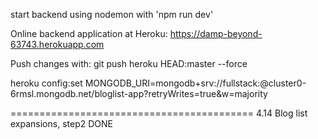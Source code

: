 start backend using nodemon with 'npm run dev'

Online backend application at Heroku:
https://damp-beyond-63743.herokuapp.com

Push changes with:
git push heroku HEAD:master --force

heroku config:set MONGODB_URI=mongodb+srv://fullstack:<password>@cluster0-6rmsl.mongodb.net/bloglist-app?retryWrites=true&w=majority

==========================================
4.14 Blog list expansions, step2 DONE